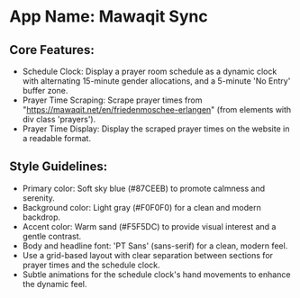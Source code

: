 # **App Name**: Mawaqit Sync

## Core Features:

- Schedule Clock: Display a prayer room schedule as a dynamic clock with alternating 15-minute gender allocations, and a 5-minute 'No Entry' buffer zone.
- Prayer Time Scraping: Scrape prayer times from "https://mawaqit.net/en/friedenmoschee-erlangen" (from elements with div class 'prayers').
- Prayer Time Display: Display the scraped prayer times on the website in a readable format.

## Style Guidelines:

- Primary color: Soft sky blue (#87CEEB) to promote calmness and serenity.
- Background color: Light gray (#F0F0F0) for a clean and modern backdrop.
- Accent color: Warm sand (#F5F5DC) to provide visual interest and a gentle contrast.
- Body and headline font: 'PT Sans' (sans-serif) for a clean, modern feel.
- Use a grid-based layout with clear separation between sections for prayer times and the schedule clock.
- Subtle animations for the schedule clock's hand movements to enhance the dynamic feel.